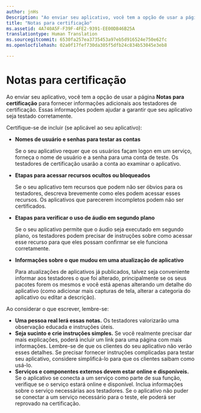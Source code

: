 ```yaml
---
author: jnHs
Description: "Ao enviar seu aplicativo, você tem a opção de usar a página Notas para certificação para fornecer informações adicionais aos testadores de certificação. Essas informações podem ajudar a garantir que seu aplicativo seja testado corretamente."
title: "Notas para certificação"
ms.assetid: 4A740A5F-F39F-4FE2-9391-EE00DB46B25A
translationtype: Human Translation
ms.sourcegitcommit: 6530fa257ea3735453a97eb5d916524e750e62fc
ms.openlocfilehash: 02a0f17fef730da305f5dfb24c834b53045e3eb8

---
```


# Notas para certificação


Ao enviar seu aplicativo, você tem a opção de usar a página **Notas para certificação** para fornecer informações adicionais aos testadores de certificação. Essas informações podem ajudar a garantir que seu aplicativo seja testado corretamente.

Certifique-se de incluir (se aplicável ao seu aplicativo):

-   **Nomes de usuário e senhas para testar as contas**

    Se o seu aplicativo requer que os usuários façam logon em um serviço, forneça o nome de usuário e a senha para uma conta de teste. Os testadores de certificação usarão a conta ao examinar o aplicativo.

-   **Etapas para acessar recursos ocultos ou bloqueados**

    Se o seu aplicativo tem recursos que podem não ser óbvios para os testadores, descreva brevemente como eles podem acessar esses recursos. Os aplicativos que parecerem incompletos podem não ser certificados.

-   **Etapas para verificar o uso de áudio em segundo plano**

    Se o seu aplicativo permite que o áudio seja executado em segundo plano, os testadores podem precisar de instruções sobre como acessar esse recurso para que eles possam confirmar se ele funciona corretamente.

-   **Informações sobre o que mudou em uma atualização de aplicativo**

    Para atualizações de aplicativos já publicados, talvez seja conveniente informar aos testadores o que foi alterado, principalmente se os seus pacotes forem os mesmos e você está apenas alterando um detalhe do aplicativo (como adicionar mais capturas de tela, alterar a categoria do aplicativo ou editar a descrição).

Ao considerar o que escrever, lembre-se:

-   **Uma pessoa real lerá essas notas.** Os testadores valorizarão uma observação educada e instruções úteis.
-   **Seja sucinto e crie instruções simples.** Se você realmente precisar dar mais explicações, poderá incluir um link para uma página com mais informações. Lembre-se de que os clientes do seu aplicativo não verão esses detalhes. Se precisar fornecer instruções complicadas para testar seu aplicativo, considere simplificá-lo para que os clientes saibam como usá-lo.
-   **Serviços e componentes externos devem estar online e disponíveis.** Se o aplicativo se conecta a um serviço como parte de sua função, verifique se o serviço estará online e disponível. Inclua informações sobre o serviço necessárias aos testadores. Se o aplicativo não puder se conectar a um serviço necessário para o teste, ele poderá ser reprovado na certificação.

 

 







<!--HONumber=Jun16_HO4-->


